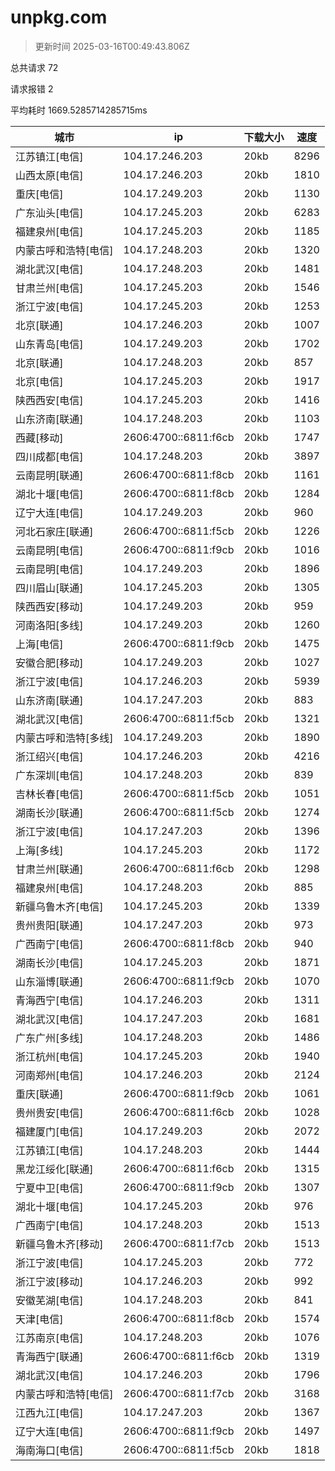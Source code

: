 
  # unpkg.com

  > 更新时间 2025-03-16T00:49:43.806Z
  
  总共请求 72

  请求报错 2

  平均耗时 1669.5285714285715ms

|城市|ip|下载大小|速度|
|-----|----------|---|---|
|江苏镇江[电信]|104.17.246.203|20kb|8296|
|山西太原[电信]|104.17.246.203|20kb|1810|
|重庆[电信]|104.17.249.203|20kb|1130|
|广东汕头[电信]|104.17.245.203|20kb|6283|
|福建泉州[电信]|104.17.245.203|20kb|1185|
|内蒙古呼和浩特[电信]|104.17.248.203|20kb|1320|
|湖北武汉[电信]|104.17.248.203|20kb|1481|
|甘肃兰州[电信]|104.17.245.203|20kb|1546|
|浙江宁波[电信]|104.17.245.203|20kb|1253|
|北京[联通]|104.17.246.203|20kb|1007|
|山东青岛[电信]|104.17.249.203|20kb|1702|
|北京[联通]|104.17.248.203|20kb|857|
|北京[电信]|104.17.245.203|20kb|1917|
|陕西西安[电信]|104.17.245.203|20kb|1416|
|山东济南[联通]|104.17.248.203|20kb|1103|
|西藏[移动]|2606:4700::6811:f6cb|20kb|1747|
|四川成都[电信]|104.17.248.203|20kb|3897|
|云南昆明[联通]|2606:4700::6811:f8cb|20kb|1161|
|湖北十堰[电信]|2606:4700::6811:f8cb|20kb|1284|
|辽宁大连[电信]|104.17.249.203|20kb|960|
|河北石家庄[联通]|2606:4700::6811:f5cb|20kb|1226|
|云南昆明[电信]|2606:4700::6811:f9cb|20kb|1016|
|云南昆明[电信]|104.17.249.203|20kb|1896|
|四川眉山[联通]|104.17.245.203|20kb|1305|
|陕西西安[移动]|104.17.249.203|20kb|959|
|河南洛阳[多线]|104.17.249.203|20kb|1260|
|上海[电信]|2606:4700::6811:f9cb|20kb|1475|
|安徽合肥[移动]|104.17.249.203|20kb|1027|
|浙江宁波[电信]|104.17.246.203|20kb|5939|
|山东济南[联通]|104.17.247.203|20kb|883|
|湖北武汉[电信]|2606:4700::6811:f5cb|20kb|1321|
|内蒙古呼和浩特[多线]|104.17.249.203|20kb|1890|
|浙江绍兴[电信]|104.17.246.203|20kb|4216|
|广东深圳[电信]|104.17.248.203|20kb|839|
|吉林长春[电信]|2606:4700::6811:f5cb|20kb|1051|
|湖南长沙[联通]|2606:4700::6811:f5cb|20kb|1274|
|浙江宁波[电信]|104.17.247.203|20kb|1396|
|上海[多线]|104.17.245.203|20kb|1172|
|甘肃兰州[联通]|2606:4700::6811:f6cb|20kb|1298|
|福建泉州[电信]|104.17.248.203|20kb|885|
|新疆乌鲁木齐[电信]|104.17.245.203|20kb|1339|
|贵州贵阳[联通]|104.17.247.203|20kb|973|
|广西南宁[电信]|2606:4700::6811:f8cb|20kb|940|
|湖南长沙[电信]|104.17.245.203|20kb|1871|
|山东淄博[联通]|2606:4700::6811:f9cb|20kb|1070|
|青海西宁[电信]|104.17.246.203|20kb|1311|
|湖北武汉[电信]|104.17.247.203|20kb|1681|
|广东广州[多线]|104.17.248.203|20kb|1486|
|浙江杭州[电信]|104.17.245.203|20kb|1940|
|河南郑州[电信]|104.17.246.203|20kb|2124|
|重庆[联通]|2606:4700::6811:f9cb|20kb|1061|
|贵州贵安[电信]|2606:4700::6811:f6cb|20kb|1028|
|福建厦门[电信]|104.17.249.203|20kb|2072|
|江苏镇江[电信]|104.17.248.203|20kb|1444|
|黑龙江绥化[联通]|2606:4700::6811:f6cb|20kb|1315|
|宁夏中卫[电信]|2606:4700::6811:f9cb|20kb|1307|
|湖北十堰[电信]|104.17.245.203|20kb|976|
|广西南宁[电信]|104.17.248.203|20kb|1513|
|新疆乌鲁木齐[移动]|2606:4700::6811:f7cb|20kb|1513|
|浙江宁波[电信]|104.17.245.203|20kb|772|
|浙江宁波[移动]|104.17.246.203|20kb|992|
|安徽芜湖[电信]|104.17.248.203|20kb|841|
|天津[电信]|2606:4700::6811:f8cb|20kb|1574|
|江苏南京[电信]|104.17.248.203|20kb|1076|
|青海西宁[联通]|2606:4700::6811:f6cb|20kb|1319|
|湖北武汉[电信]|104.17.246.203|20kb|1796|
|内蒙古呼和浩特[电信]|2606:4700::6811:f7cb|20kb|3168|
|江西九江[电信]|104.17.247.203|20kb|1367|
|辽宁大连[电信]|2606:4700::6811:f9cb|20kb|1497|
|海南海口[电信]|2606:4700::6811:f5cb|20kb|1818|

  